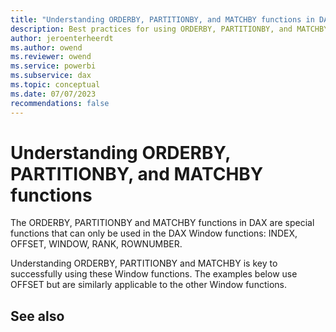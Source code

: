 ```yaml
---
title: "Understanding ORDERBY, PARTITIONBY, and MATCHBY functions in DAX"
description: Best practices for using ORDERBY, PARTITIONBY, and MATCHBY functions.
author: jeroenterheerdt
ms.author: owend
ms.reviewer: owend
ms.service: powerbi 
ms.subservice: dax
ms.topic: conceptual
ms.date: 07/07/2023
recommendations: false
---
```


# Understanding ORDERBY, PARTITIONBY, and MATCHBY functions

The ORDERBY, PARTITIONBY and MATCHBY functions in DAX are special functions that can only be used in the DAX Window functions: INDEX, OFFSET, WINDOW, RANK, ROWNUMBER.

Understanding ORDERBY, PARTITIONBY and MATCHBY is key to successfully using these Window functions. The examples below use OFFSET but are similarly applicable to the other Window functions.

## See also


